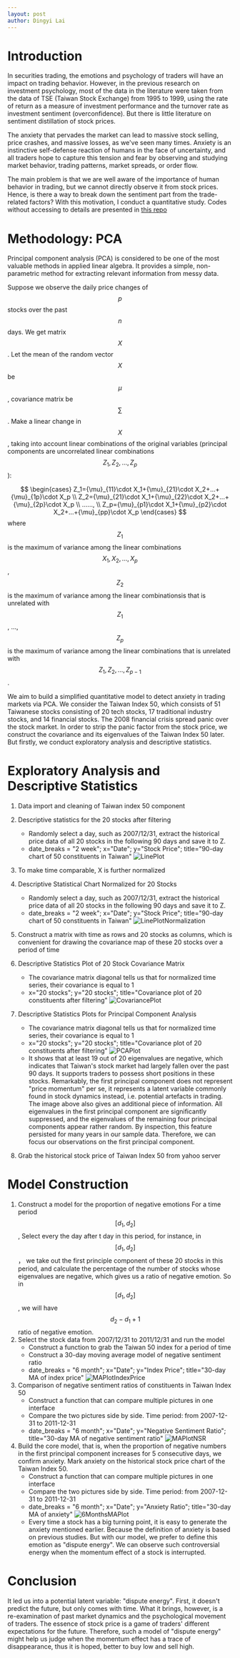 ```yaml
---
layout: post
author: Dingyi Lai
---
```


# Introduction
In securities trading, the emotions and psychology of traders will have an impact on trading behavior. However, in the previous research on investment psychology, most of the data in the literature were taken from the data of TSE (Taiwan Stock Exchange) from 1995 to 1999, using the rate of return as a measure of investment performance and the turnover rate as investment sentiment (overconfidence). But there is little literature on sentiment distillation of stock prices.

The anxiety that pervades the market can lead to massive stock selling, price crashes, and massive losses, as we've seen many times. Anxiety is an instinctive self-defense reaction of humans in the face of uncertainty, and all traders hope to capture this tension and fear by observing and studying market behavior, trading patterns, market spreads, or order flow.

The main problem is that we are well aware of the importance of human behavior in trading, but we cannot directly observe it from stock prices. Hence, is there a way to break down the sentiment part from the trade-related factors? With this motivation, I conduct a quantitative study. Codes without accessing to details are presented in [this repo](https://github.com/Dingyi-Lai/Data-Science/blob/main/%5BProject%5DInvestment_Psychology.Rmd)

# Methodology: PCA
Principal component analysis (PCA) is considered to be one of the most valuable methods in applied linear algebra. It provides a simple, non-parametric method for extracting relevant information from messy data.

Suppose we observe the daily price changes of $$p$$ stocks over the past $$n$$ days. We get matrix $$X$$. Let the mean of the random vector $$X$$ be $$\mu$$, covariance matrix be $$\sum$$. Make a linear change in $$X$$, taking into account linear combinations of the original variables (principal components are uncorrelated linear combinations $$Z_1, Z_2,...,Z_p$$):

$$
\begin{cases}
Z_1={\mu}_{11}\cdot X_1+{\mu}_{21}\cdot X_2+...+{\mu}_{1p}\cdot X_p \\
Z_2={\mu}_{21}\cdot X_1+{\mu}_{22}\cdot X_2+...+{\mu}_{2p}\cdot X_p \\
……, \\
Z_p={\mu}_{p1}\cdot X_1+{\mu}_{p2}\cdot X_2+...+{\mu}_{pp}\cdot X_p
\end{cases}
$$
where $$Z_1$$ is the maximum of variance among the linear combinations $$X_1, X_2 ,...,X_p$$, $$Z_2$$ is the maximum of variance among the linear combinationsis that is unrelated with $$Z_1$$, ..., $$Z_p$$ is the maximum of variance among the linear combinations that is unrelated with $$Z_1, Z_2,...,Z_{p-1}$$.

We aim to build a simplified quantitative model to detect anxiety in trading markets via PCA. We consider the Taiwan Index 50, which consists of 51 Taiwanese stocks consisting of 20 tech stocks, 17 traditional industry stocks, and 14 financial stocks. The 2008 financial crisis spread panic over the stock market. In order to strip the panic factor from the stock price, we construct the covariance and its eigenvalues of the Taiwan Index 50 later. But firstly, we conduct exploratory analysis and descriptive statistics.

# Exploratory Analysis and Descriptive Statistics

1. Data import and cleaning of Taiwan index 50 component
2. Descriptive statistics for the 20 stocks after filtering
    - Randomly select a day, such as 2007/12/31, extract the historical price data of all 20 stocks in the following 90 days and save it to Z.
    - date_breaks = "2 week"; x="Date"; y="Stock Price"; title="90-day chart of 50 constituents in Taiwan"
    ![LinePlot](https://raw.githubusercontent.com/Dingyi-Lai/Dingyi-Lai.github.io/main/_images/[IP]90day_constituents_in_Taiwan.jpeg)
3. To make time comparable, X is further normalized
4. Descriptive Statistical Chart Normalized for 20 Stocks
    - Randomly select a day, such as 2007/12/31, extract the historical price data of all 20 stocks in the following 90 days and save it to Z.
    - date_breaks = "2 week"; x="Date"; y="Stock Price"; title="90-day chart of 50 constituents in Taiwan"
    ![LinePlotNormalization](https://raw.githubusercontent.com/Dingyi-Lai/Dingyi-Lai.github.io/main/_images/[IP]90day_constituents_in_Taiwan_normalization.jpeg)
5. Construct a matrix with time as rows and 20 stocks as columns, which is convenient for drawing the covariance map of these 20 stocks over a period of time
6. Descriptive Statistics Plot of 20 Stock Covariance Matrix
    - The covariance matrix diagonal tells us that for normalized time series, their covariance is equal to 1
    - x="20 stocks"; y="20 stocks"; title="Covariance plot of 20 constituents after filtering"
    ![CovariancePlot](https://raw.githubusercontent.com/Dingyi-Lai/Dingyi-Lai.github.io/main/_images/[IP]Covariance_plot_20_constituents_after_filtering.jpeg)
7. Descriptive Statistics Plots for Principal Component Analysis
    - The covariance matrix diagonal tells us that for normalized time series, their covariance is equal to 1
    - x="20 stocks"; y="20 stocks"; title="Covariance plot of 20 constituents after filtering"
    ![PCAPlot](https://raw.githubusercontent.com/Dingyi-Lai/Dingyi-Lai.github.io/main/_images/[IP]PCA_plot_20_constituents_after_filtering.jpeg)
    - It shows that at least 19 out of 20 eigenvalues are negative, which indicates that Taiwan's stock market had largely fallen over the past 90 days. It supports traders to possess short positions in these stocks. Remarkably, the first principal component does not represent "price momentum" per se, it represents a latent variable commonly found in stock dynamics instead, i.e. potential artefacts in trading. The image above also gives an additional piece of information. All eigenvalues in the first principal component are significantly suppressed, and the eigenvalues of the remaining four principal components appear rather random. By inspection, this feature persisted for many years in our sample data. Therefore, we can focus our observations on the first principal component.

8. Grab the historical stock price of Taiwan Index 50 from yahoo server

# Model Construction
1. Construct a model for the proportion of negative emotions
For a time period $$[d_1 , d_2]$$, Select every the day after t day in this period, for instance, in $$[d_1 , d_2]$$， we take out the first principle component of these 20 stocks in this period, and calculate the percentage of the number of stocks whose eigenvalues are negative, which gives us a ratio of negative emotion. So in $$[d_1 , d_2]$$, we will have $$d_2 - d_1+1$$ ratio of negative emotion.
2. Select the stock data from 2007/12/31 to 2011/12/31 and run the model
    - Construct a function to grab the Taiwan 50 index for a period of time
    - Construct a 30-day moving average model of negative sentiment ratio
    - date_breaks = "6 month"; x="Date"; y="Index Price"; title="30-day MA of index price"
![MAPlotIndexPrice](https://raw.githubusercontent.com/Dingyi-Lai/Dingyi-Lai.github.io/main/_images/[IP]30-day_MA_index_price.png)
3. Comparison of negative sentiment ratios of constituents in Taiwan Index 50
    - Construct a function that can compare multiple pictures in one interface
    - Compare the two pictures side by side. Time period: from 2007-12-31 to 2011-12-31
    - date_breaks = "6 month"; x="Date"; y="Negative Sentiment Ratio"; title="30-day MA of negative sentiment ratio"
![MAPlotNSR](https://raw.githubusercontent.com/Dingyi-Lai/Dingyi-Lai.github.io/main/_images/[IP]30-day_MA_negative_sentiment_ratio.png)
4. Build the core model, that is, when the proportion of negative numbers in the first principal component increases for 5 consecutive days, we confirm anxiety. Mark anxiety on the historical stock price chart of the Taiwan Index 50.
    - Construct a function that can compare multiple pictures in one interface
    - Compare the two pictures side by side. Time period: from 2007-12-31 to 2011-12-31
    - date_breaks = "6 month"; x="Date"; y="Anxiety Ratio"; title="30-day MA of anxiety"
![6MonthsMAPlot](https://raw.githubusercontent.com/Dingyi-Lai/Dingyi-Lai.github.io/main/_images/[IP]30-day_MA_anxiety.png)
    - Every time a stock has a big turning point, it is easy to generate the anxiety mentioned earlier. Because the definition of anxiety is based on previous studies. But with our model, we prefer to define this emotion as "dispute energy". We can observe such controversial energy when the momentum effect of a stock is interrupted.

# Conclusion
It led us into a potential latent variable: "dispute energy". First, it doesn't predict the future, but only comes with time. What it brings, however, is a re-examination of past market dynamics and the psychological movement of traders. The essence of stock price is a game of traders' different expectations for the future. Therefore, such a model of "dispute energy" might help us judge when the momentum effect has a trace of disappearance, thus it is hoped, better to buy low and sell high.